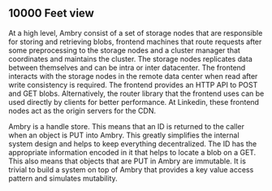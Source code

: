## 10000 Feet view

At a high level, Ambry consist of a set of storage nodes that are responsible for storing and retrieving blobs, frontend machines that route requests after some preprocessing to the storage nodes and a cluster manager that coordinates and maintains the cluster. The storage nodes replicates data between themselves and can be intra or inter datacenter. The frontend interacts with the storage nodes in the remote data center when read after write consistency is required. The frontend provides an HTTP API to POST and GET blobs. Alternatively, the router library that the frontend uses can be used directly by clients for better performance. At Linkedin, these frontend nodes act as the origin servers for the CDN. 

Ambry is a handle store. This means that an ID is returned to the caller when an object is PUT into Ambry. This greatly simplifies the internal system design and helps to keep everything decentralized. The ID has the appropriate information encoded in it that helps to locate a blob on a GET. This also means that objects that are PUT in Ambry are immutable. It is trivial to build a system on top of Ambry that provides a key value access pattern and simulates mutability. 
